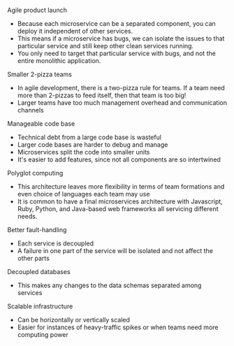 Agile product launch
* Because each microservice can be a separated component, you can deploy it independent of other services.
*  This means if a microservice has bugs, we can isolate the issues to that particular service and still keep other clean services running.
* You only need to target that particular service with bugs, and not the entire monolithic application.

Smaller 2-pizza teams
* In agile development, there is a two-pizza rule for teams. If a team need more than 2-pizzas to feed itself, then that team is too big!
* Larger teams have too much management overhead and communication channels

Manageable code base
* Technical debt from a large code base is wasteful
* Larger code bases are harder to debug and manage
* Microservices split the code into smaller units
* It's easier to add features, since not all components are so intertwined

Polyglot computing
* This architecture leaves more flexibility in terms of team formations and even choice of languages each team may use
* It is common to have a final microservices architecture with Javascript, Ruby, Python, and Java-based web frameworks all servicing different needs.

Better fault-handling
* Each service is decoupled
* A failure in one part of the service will be isolated and not affect the other parts

Decoupled databases
* This makes any changes to the data schemas separated among services

Scalable infrastructure
* Can be horizontally or vertically scaled
* Easier for instances of heavy-traffic spikes or when teams need more computing power